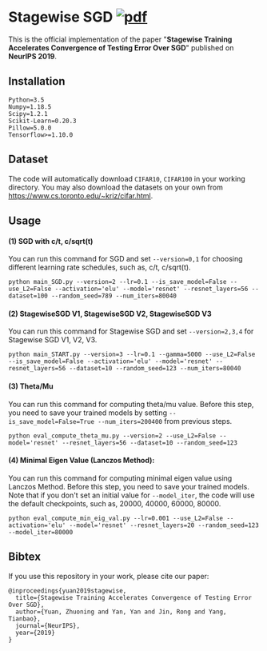 # Stagewise SGD  [![pdf](https://img.shields.io/badge/Arxiv-pdf-orange.svg?style=flat)](https://proceedings.neurips.cc/paper/2019/file/fcdf25d6e191893e705819b177cddea0-Paper.pdf)

This is the official implementation of the paper "**Stagewise Training Accelerates Convergence of Testing Error Over SGD**" published on **NeurIPS 2019**. 

## Installation
```
Python=3.5
Numpy=1.18.5 
Scipy=1.2.1
Scikit-Learn=0.20.3
Pillow=5.0.0
Tensorflow>=1.10.0
```

## Dataset
The code will automatically download `CIFAR10`, `CIFAR100` in your working directory. You may also download the datasets on your own from https://www.cs.toronto.edu/~kriz/cifar.html. 



## Usage

#### (1) SGD with c/t, c/sqrt(t)
You can run this command for SGD and set `--version=0,1` for choosing different learning rate schedules, such as, c/t, c/sqrt(t).
```
python main_SGD.py --version=2 --lr=0.1 --is_save_model=False --use_L2=False --activation='elu' --model='resnet' --resnet_layers=56 --dataset=100 --random_seed=789 --num_iters=80040
```
#### (2) StagewiseSGD V1, StagewiseSGD V2, StagewiseSGD V3
You can run this command for Stagewise SGD and set `--version=2,3,4` for Stagewise SGD V1, V2, V3.
```
python main_START.py --version=3 --lr=0.1 --gamma=5000 --use_L2=False --is_save_model=False --activation='elu' --model='resnet' --resnet_layers=56 --dataset=10 --random_seed=123 --num_iters=80040
```
#### (3) Theta/Mu
You can run this command for computing theta/mu value. Before this step, you need to save your trained models by setting `--is_save_model=False=True --num_iters=200400` from previous steps. 
```
python eval_compute_theta_mu.py --version=2 --use_L2=False --model='resnet' --resnet_layers=56 --dataset=10 --random_seed=123
```

#### (4) Minimal Eigen Value (Lanczos Method): 
You can run this command for computing minimal eigen value using Lanczos Method. Before this step, you need to save your trained models. Note that if you don't set an initial value for `--model_iter`, the code will use the default checkpoints, such as, 20000, 40000, 60000, 80000.
```
python eval_compute_min_eig_val.py --lr=0.001 --use_L2=False --activation='elu' --model='resnet' --resnet_layers=20 --random_seed=123 --model_iter=80000
```

## Bibtex 
If you use this repository in your work, please cite our paper:

```
@inproceedings{yuan2019stagewise,
  title={Stagewise Training Accelerates Convergence of Testing Error Over SGD},
  author={Yuan, Zhuoning and Yan, Yan and Jin, Rong and Yang, Tianbao},
  journal={NeurIPS},
  year={2019}
}
```
